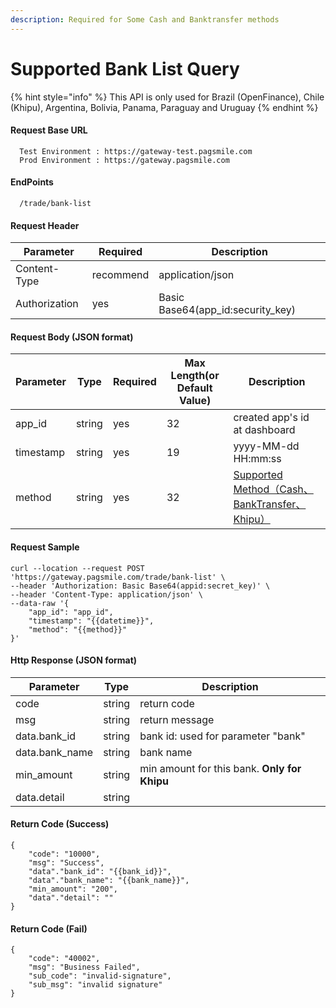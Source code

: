 ```yaml
---
description: Required for Some Cash and Banktransfer methods
---
```


# Supported Bank List Query

{% hint style="info" %}
This API is only used for Brazil (OpenFinance), Chile (Khipu), Argentina, Bolivia, Panama, Paraguay and Uruguay
{% endhint %}

#### Request Base URL <a href="#request-base-url" id="request-base-url"></a>

```
  Test Environment : https://gateway-test.pagsmile.com
  Prod Environment : https://gateway.pagsmile.com
```

#### EndPoints <a href="#endpoints" id="endpoints"></a>

```
  /trade/bank-list
```

#### Request Header <a href="#request-header" id="request-header"></a>

| Parameter     | Required  | Description                         |
| ------------- | --------- | ----------------------------------- |
| Content-Type  | recommend | application/json                    |
| Authorization | yes       | Basic Base64(app\_id:security\_key) |

#### Request Body (JSON format) <a href="#request-body-json-format" id="request-body-json-format"></a>

| Parameter | Type   | Required | Max Length(or Default Value) | Description                                                                                          |
| --------- | ------ | -------- | ---------------------------- | ---------------------------------------------------------------------------------------------------- |
| app\_id   | string | yes      | 32                           | created app's id at dashboard                                                                        |
| timestamp | string | yes      | 19                           | yyyy-MM-dd HH:mm:ss                                                                                  |
| method    | string | yes      | 32                           | [Supported Method（Cash、BankTransfer、Khipu）](https://developer.pagsmile.com/en/reference/method-list) |

#### Request Sample <a href="#request-sample" id="request-sample"></a>

```
curl --location --request POST 'https://gateway.pagsmile.com/trade/bank-list' \
--header 'Authorization: Basic Base64(appid:secret_key)' \
--header 'Content-Type: application/json' \
--data-raw '{
    "app_id": "app_id",
    "timestamp": "{{datetime}}",
    "method": "{{method}}"
}'
```

#### Http Response (JSON format) <a href="#http-response-json-format" id="http-response-json-format"></a>

| Parameter       | Type   | Description                                  |
| --------------- | ------ | -------------------------------------------- |
| code            | string | return code                                  |
| msg             | string | return message                               |
| data.bank\_id   | string | bank id: used for parameter "bank"           |
| data.bank\_name | string | bank name                                    |
| min\_amount     | string | min amount for this bank. **Only for Khipu** |
| data.detail     | string |                                              |

#### Return Code (Success) <a href="#return-code-success" id="return-code-success"></a>

```
{
    "code": "10000",
    "msg": "Success",
    "data"."bank_id": "{{bank_id}}",
    "data"."bank_name": "{{bank_name}}",
    "min_amount": "200",
    "data"."detail": ""
}
```

#### Return Code (Fail) <a href="#return-code-fail" id="return-code-fail"></a>

```
{
    "code": "40002",
    "msg": "Business Failed",
    "sub_code": "invalid-signature",
    "sub_msg": "invalid signature"
}
```

